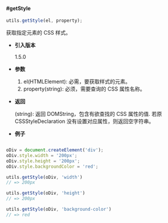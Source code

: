 #### #getStyle

```javascript
utils.getStyle(el, property);
```

获取指定元素的 CSS 样式。

- **引入版本**

    1.5.0

- **参数**

    1. el(HTMLElement): 必需，要获取样式的元素。
    2. property(string): 必须，需要查询的 CSS 属性名称。

- **返回**

    (string): 返回 DOMString，包含有欲查找的 CSS 属性的值.  若原 CSSStyleDeclaration 没有设置对应属性，则返回空字符串。

- **例子**

```javascript

oDiv = document.createElement('div');
oDiv.style.width = '200px';
oDiv.style.height = '200px';
oDiv.style.backgroundColor = 'red';

utils.getStyle(oDiv, 'width')
// => 200px

utils.getStyle(oDiv, 'height')
// => 200px

utils.getStyle(oDiv, 'background-color')
// => red

```
